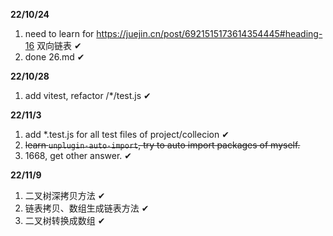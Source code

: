 **22/10/24**

1. need to learn for https://juejin.cn/post/6921515173614354445#heading-16 双向链表 ✔
2. done 26.md ✔

**22/10/28**

1. add vitest, refactor /\*/test.js ✔

**22/11/3**

1. add \*.test.js for all test files of project/collecion ✔
2. ~~learn `unplugin-auto-import`, try to auto import packages of myself.~~
3. 1668, get other answer. ✔

**22/11/9**

1. 二叉树深拷贝方法 ✔
2. 链表拷贝、数组生成链表方法 ✔
3. 二叉树转换成数组 ✔
